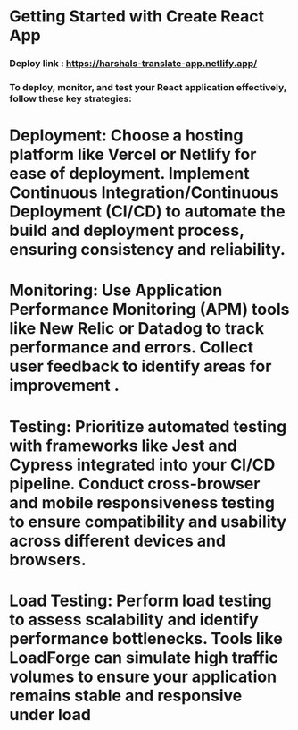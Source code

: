 # Getting Started with Create React App

### Deploy link : https://harshals-translate-app.netlify.app/

### To deploy, monitor, and test your React application effectively, follow these key strategies:

# Deployment: Choose a hosting platform like Vercel or Netlify for ease of deployment. Implement Continuous Integration/Continuous Deployment (CI/CD) to automate the build and deployment process, ensuring consistency and reliability.
# Monitoring: Use Application Performance Monitoring (APM) tools like New Relic or Datadog to track performance and errors. Collect user feedback to identify areas for improvement .
# Testing: Prioritize automated testing with frameworks like Jest and Cypress integrated into your CI/CD pipeline. Conduct cross-browser and mobile responsiveness testing to ensure compatibility and usability across different devices and browsers.
# Load Testing: Perform load testing to assess scalability and identify performance bottlenecks. Tools like LoadForge can simulate high traffic volumes to ensure your application remains stable and responsive under load
